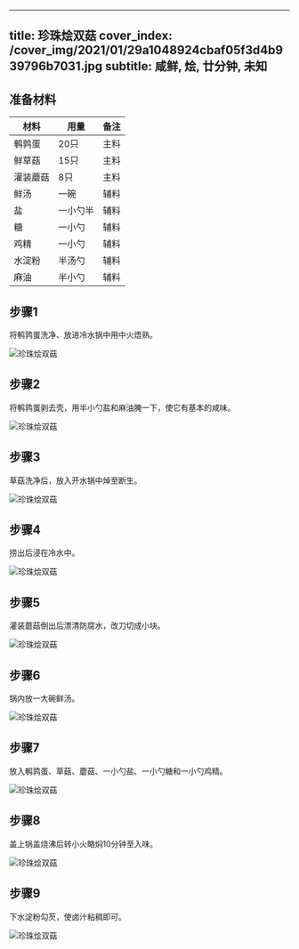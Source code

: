 
---
title: 珍珠烩双菇
cover_index: /cover_img/2021/01/29a1048924cbaf05f3d4b939796b7031.jpg
subtitle: 咸鲜, 烩, 廿分钟, 未知
---

## 准备材料

| 材料     | 用量 | 备注|
| ------- | ----- | --- |
| 鹌鹑蛋 | 20只| 主料 |
| 鲜草菇 | 15只| 主料 |
| 灌装蘑菇 | 8只| 主料 |
| 鲜汤 | 一碗| 辅料 |
| 盐 | 一小勺半| 辅料 |
| 糖 | 一小勺| 辅料 |
| 鸡精 | 一小勺| 辅料 |
| 水淀粉 | 半汤勺| 辅料 |
| 麻油 | 半小勺| 辅料 |

## 步骤1

将鹌鹑蛋洗净、放进冷水锅中用中火焐熟。

![珍珠烩双菇](https://i8.meishichina.com/attachment/recipe/201010/201010111322145.jpg?x-oss-process=style/p320) 

## 步骤2

将鹌鹑蛋剥去壳，用半小勺盐和麻油腌一下，使它有基本的咸味。

![珍珠烩双菇](https://i8.meishichina.com/attachment/recipe/201010/201010111327252.jpg?x-oss-process=style/p320) 

## 步骤3

草菇洗净后，放入开水锅中焯至断生。

![珍珠烩双菇](https://i8.meishichina.com/attachment/recipe/201010/201010111342083.jpg?x-oss-process=style/p320) 

## 步骤4

捞出后浸在冷水中。

![珍珠烩双菇](https://i8.meishichina.com/attachment/recipe/201010/201010111346092.jpg?x-oss-process=style/p320) 

## 步骤5

灌装蘑菇倒出后漂清防腐水，改刀切成小块。

![珍珠烩双菇](https://i8.meishichina.com/attachment/recipe/201010/201010111353378.jpg?x-oss-process=style/p320) 

## 步骤6

锅内放一大碗鲜汤。

![珍珠烩双菇](https://i8.meishichina.com/attachment/recipe/201010/201010111359100.jpg?x-oss-process=style/p320) 

## 步骤7

放入鹌鹑蛋、草菇、蘑菇、一小勺盐、一小勺糖和一小勺鸡精。

![珍珠烩双菇](https://i8.meishichina.com/attachment/recipe/201010/201010111426555.jpg?x-oss-process=style/p320) 

## 步骤8

盖上锅盖烧沸后转小火略焖10分钟至入味。

![珍珠烩双菇](https://i8.meishichina.com/attachment/recipe/201010/201010111433168.jpg?x-oss-process=style/p320) 

## 步骤9

下水淀粉勾芡，使卤汁粘稠即可。

![珍珠烩双菇](https://i8.meishichina.com/attachment/recipe/201010/201010111436576.jpg?x-oss-process=style/p320) 

